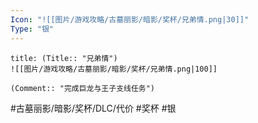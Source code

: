 ```yaml
---
Icon: "![[图片/游戏攻略/古墓丽影/暗影/奖杯/兄弟情.png|30]]"
Type: "银"
---
```

```ad-common-silver-trophy
title: (Title:: "兄弟情")
![[图片/游戏攻略/古墓丽影/暗影/奖杯/兄弟情.png|100]]

(Comment:: "完成巨龙与王子支线任务")
```

#古墓丽影/暗影/奖杯/DLC/代价 #奖杯 #银
